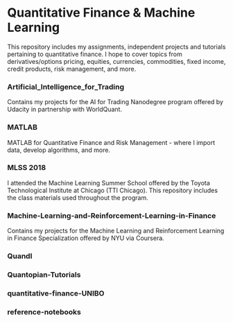 # Quantitative Finance & Machine Learning

This repository includes my assignments, independent projects and tutorials pertaining to quantitative finance. I hope to cover topics from derivatives/options pricing, equities, currencies, commodities, fixed income, credit products, risk management, and more.

### Artificial_IntelIigence_for_Trading
Contains my projects for the AI for Trading Nanodegree program offered by Udacity in partnership with WorldQuant. 

### MATLAB
MATLAB for Quantitative Finance and Risk Management - where I import data, develop algorithms, and more.

### MLSS 2018
I attended the Machine Learning Summer School offered by the Toyota Technological Institute at Chicago (TTI Chicago). This repository includes the class materials used throughout the program. 

### Machine-Learning-and-Reinforcement-Learning-in-Finance 
Contains my projects for the Machine Learning and Reinforcement Learning in Finance Specialization offered by NYU via Coursera. 

### Quandl

### Quantopian-Tutorials

### quantitative-finance-UNIBO

### reference-notebooks

